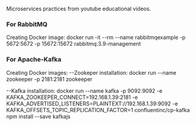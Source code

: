 Microservices practices from youtube educational videos.

### For RabbitMQ ###
Creating Docker image:
docker run -it --rm --name rabbitmqexample -p 5672:5672 -p 15672:15672 rabbitmq:3.9-management

### For Apache-Kafka ###
Creating Docker images:
--Zookeper installation:
docker run --name zookeeper -p 2181:2181 zookeeper

--Kafka installation:
docker run --name kafka -p 9092:9092 -e KAFKA_ZOOKEEPER_CONNECT=192.168.1.39:2181 -e KAFKA_ADVERTISED_LISTENERS=PLAINTEXT://192.168.1.39:9092 -e KAFKA_OFFSETS_TOPIC_REPLICATION_FACTOR=1 confluentinc/cp-kafka
npm install --save kafkajs

